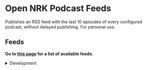 # Open NRK Podcast Feeds
Publishes an RSS feed with the last 10 episodes of every configured podcast, without delayed publishing. For personal use.

## Feeds
**Go to [this page](https://sindrel.github.io/nrk-pod-feeds) for a list of available feeds.**

<details>
  <summary>Development</summary>

## Getting started
### Install dependencies
```python3 -m pip install -r requirements.txt```

### Dump local test data for use by mock API
```python3 fetch_test_data.py```

### Build or update podcast feeds
```python3 generate_feeds.py```

</details>
